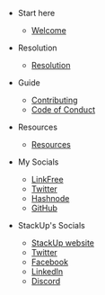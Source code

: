 <!-- docs/_sidebar.md -->

- Start here 
  - [Welcome](/#Welcome)

- Resolution
  - [Resolution](STACKIES.md)

- Guide

  - [Contributing](CONTRIBUTING.md)
  - [Code of Conduct](CODE_OF_CONDUCT.md)

- Resources

  - [Resources](RESOURCES.md)

- My Socials

  - [LinkFree](https://linkfree.eddiehub.io/AbbeyIT)
  - [Twitter](https://twitter.com/abbeywilltech)
  - [Hashnode](https://abbeywillblog.hashnode.dev/)
  - [GitHub](https://github.com/AbbeyIT)

- StackUp's Socials

  - [StackUp website](https://app.stackup.dev/)
  - [Twitter](https://twitter.com/StackUpHQ)
  - [Facebook](https://www.facebook.com/StackUpHQ)
  - [LinkedIn](https://www.linkedin.com/company/stackupofficial/)
  - [Discord](https://discord.gg/3x3h2z6A63) 
